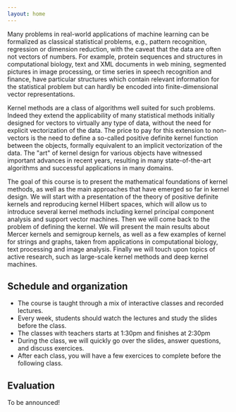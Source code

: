 ```yaml
---
layout: home
---
```


Many problems in real-world applications of machine learning can be formalized as classical statistical problems, e.g., pattern recognition, regression or dimension reduction, with the caveat that the data are often not vectors of numbers. For example, protein sequences and structures in computational biology, text and XML documents in web mining, segmented pictures in image processing, or time series in speech recognition and finance, have particular structures which contain relevant information for the statistical problem but can hardly be encoded into finite-dimensional vector representations.

Kernel methods are a class of algorithms well suited for such problems. Indeed they extend the applicability of many statistical methods initially designed for vectors to virtually any type of data, without the need for explicit vectorization of the data. The price to pay for this extension to non-vectors is the need to define a so-called positive definite kernel function between the objects, formally equivalent to an implicit vectorization of the data. The "art" of kernel design for various objects have witnessed important advances in recent years, resulting in many state-of-the-art algorithms and successful applications in many domains.

The goal of this course is to present the mathematical foundations of kernel methods, as well as the main approaches that have emerged so far in kernel design. We will start with a presentation of the theory of positive definite kernels and reproducing kernel Hilbert spaces, which will allow us to introduce several kernel methods including kernel principal component analysis and support vector machines. Then we will come back to the problem of defining the kernel. We will present the main results about Mercer kernels and semigroup kernels, as well as a few examples of kernel for strings and graphs, taken from applications in computational biology, text processing and image analysis. Finally we will touch upon topics of active research, such as large-scale kernel methods and deep kernel machines.

## Schedule and organization

- The course is taught through a mix of interactive classes and recorded lectures.
- Every week, students should watch the lectures and study the slides before the class.
- The classes with teachers starts at 1:30pm and finishes at 2:30pm 
- During the class, we will quickly go over the slides, answer questions, and discuss exercices.
- After each class, you will have a few exercices to complete before the following class.


## Evaluation
To be announced! 
<!-- The final note will be a weighted average of a data challenge (40%), a final homework (40%) and regular quizzes every week (20%). -->

